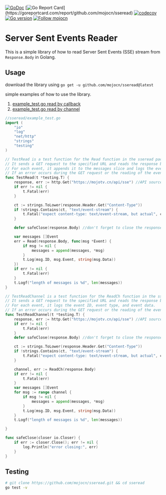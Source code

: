 [![GoDoc](https://pkg.go.dev/badge/github.com/mojocn/sseread?status.svg)](https://pkg.go.dev/github.com/mojocn/sseread?tab=doc)
[![Go Report Card](https://goreportcard.com/badge/github.com/mojocn/sseread?)](https://goreportcard.com/report/github.com/mojocn/sseread)
[![codecov](https://codecov.io/gh/mojocn/sseread/branch/master/graph/badge.svg)](https://codecov.io/gh/mojocn/sseread)
[![Go version](https://img.shields.io/github/go-mod/go-version/mojocn/sseread.svg)](https://github.com/mojocn/sseread)
[![Follow mojocn](https://img.shields.io/github/followers/mojocn?label=Follow&style=social)](https://github.com/mojocn)


# Server Sent Events Reader

This is a simple library of how to read Server Sent Events (SSE) stream from `Response.Body` in Golang.


## Usage
download the library using
`go get -u github.com/mojocn/sseread@latest`

simple examples of how to use the library.

1. [example_test.go read by callback](/mojocn/sseread/blob/f8002c7d9655939755935a4ff143e01c8a67f583/example_test.go#L15) 
2. [example_test.go read by channel](/mojocn/sseread/blob/f8002c7d9655939755935a4ff143e01c8a67f583/example_test.go#L45)

```go
//sseread/example_test.go
import (
	"io"
	"log"
	"net/http"
	"strings"
	"testing"
)

// TestRead is a test function for the Read function in the sseread package.
// It sends a GET request to the specified URL and reads the response body as Server-Sent Events.
// For each event, it appends it to the messages slice and logs the event ID, event type, and event data.
// If an error occurs during the GET request or the reading of the events, it fails the test.
func TestRead(t *testing.T) {
	response, err := http.Get("https://mojotv.cn/api/sse") //API source code from https://github.com/mojocn/gptchat/blob/main/app/api/sse/route.ts
	if err != nil {
		t.Fatal(err)
	}

	ct := strings.ToLower(response.Header.Get("Content-Type"))
	if !strings.Contains(ct, "text/event-stream") {
		t.Fatal("expect content-type: text/event-stream, but actual", ct)
	}

	defer safeClose(response.Body) //don't forget to close the response body

	var messages []Event
	err = Read(response.Body, func(msg *Event) {
		if msg != nil {
			messages = append(messages, *msg)
		}
		t.Log(msg.ID, msg.Event, string(msg.Data))
	})
	if err != nil {
		t.Fatal(err)
	}
	t.Logf("length of messages is %d", len(messages))
}

// TestReadChannel is a test function for the ReadCh function in the sseread package.
// It sends a GET request to the specified URL and reads the response body as Server-Sent Events.
// For each event, it logs the event ID, event type, and event data.
// If an error occurs during the GET request or the reading of the events, it fails the test.
func TestReadChannel(t *testing.T) {
	response, err := http.Get("https://mojotv.cn/api/sse") //API source code from https://github.com/mojocn/gptchat/blob/main/app/api/sse/route.ts
	if err != nil {
		t.Fatal(err)
	}
	defer safeClose(response.Body) //don't forget to close the response body

	ct := strings.ToLower(response.Header.Get("Content-Type"))
	if !strings.Contains(ct, "text/event-stream") {
		t.Fatal("expect content-type: text/event-stream, but actual", ct)
	}

	channel, err := ReadCh(response.Body)
	if err != nil {
		t.Fatal(err)
	}
	var messages []Event
	for msg := range channel {
		if msg != nil {
			messages = append(messages, *msg)
		}
		t.Log(msg.ID, msg.Event, string(msg.Data))
	}
	t.Logf("length of messages is %d", len(messages))

}

func safeClose(closer io.Closer) {
	if err := closer.Close(); err != nil {
		log.Println("error closing:", err)
	}
}
```




## Testing

```bash
# git clone https://github.com/mojocn/sseread.git && cd sseread
go test -v
```





